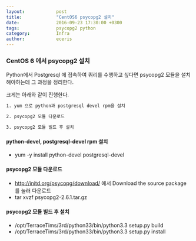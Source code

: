 ```yaml
---
layout:            post
title:             "CentOS6 psycopg2 설치"
date:              2016-09-23 17:30:00 +0300
tags:              psycopg2 python
category:          Infra
author:            eceris
---
```


### **CentOS 6 에서 psycopg2 설치**

Python에서 Postgresql 에 접속하여 쿼리를 수행하고 싶다면 psycopg2 모듈을 설치해야하는데 그 과정을 정리한다.

크게는 아래와 같이 진행한다.

```bash
1. yum 으로 python과 postgresql devel rpm을 설치

2. psycopg2 모듈 다운로드

3. psycopg2 모듈 빌드 후 설치

```  

#### **python-devel, postgresql-devel rpm 설치**
* yum -y install python-devel postgresql-devel

#### **psycopg2 모듈 다운로드**
* http://initd.org/psycopg/download/ 에서 Download the source package 를 눌러 다운로드
* tar xvzf psycopg2-2.6.1.tar.gz

#### **psycopg2 모듈 빌드 후 설치**
* /opt/TerraceTims/3rd/python33/bin/python3.3 setup.py build
* /opt/TerraceTims/3rd/python33/bin/python3.3 setup.py install
